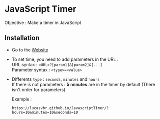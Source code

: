 # JavaScript Timer

Objective : Make a timer in JavaScript

## Installation

-   Go to the [Website](https://lucasvbr.github.io/JavascriptTimer/?minutes=5)
-   To set time, you need to add parameters in the URL :  
    URL syntax : `<URL>?[param1]&[param2]&[...]`  
    Parameter syntax : `<type>=<value>`
-   Differents `type` : `seconds`, `minutes` and `hours`  
    If there is not parameters : **5 minutes** are in the timer by default
    (There isn't order for parameters) 
    
    Example :  
    ```url
    https://lucasvbr.github.io/JavascriptTimer/?hours=10&minutes=10&seconds=10
    ```
